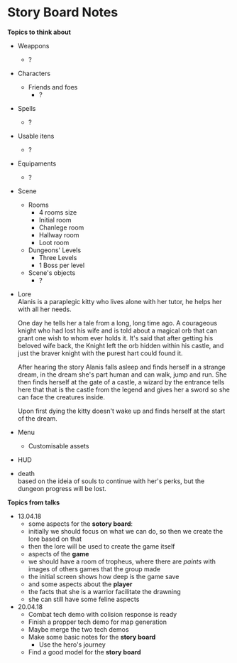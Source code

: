 # Story Board Notes  
**Topics to think about**  
- Weappons  
	- ?  
- Characters  
	- Friends and foes  
		- ?  
- Spells  
	- ?  
- Usable itens  
	- ?  
- Equipaments  
	- ?  
- Scene  
	- Rooms  
		- 4 rooms size  
		- Initial room  
		- Chanlege room  
		- Hallway room  
		- Loot room  
	- Dungeons' Levels  
		- Three Levels  
		- 1 Boss per level  
	- Scene's objects  
		- ?  
- Lore  
	Alanis is a paraplegic kitty who lives alone with her tutor, he helps her with all her needs.  

	One day he tells her a tale from a long, long time ago. A courageous knight who had lost his wife
	and is told about a magical orb that can grant one wish to whom ever holds it. It's said that after
	getting his beloved wife back, the Knight left the orb hidden within his castle, and just the braver
	knight with the purest hart could found it.  

	After hearing the story Alanis falls asleep and finds herself in a strange dream,
	in the dream she's part human and can walk, jump and run.
	She then finds herself at the gate of a castle, a wizard by the entrance tells here
	that that is the castle from the legend and gives her a sword so she can face the creatures inside.

	Upon first dying the kitty doesn't wake up and finds herself at the start of the dream.

- Menu  
	- Customisable assets  
- HUD  
- death  
	based on the ideia of souls to continue with her's perks, but the dungeon progress will be lost.  

**Topics from talks**  
- 13.04.18  
	- some aspects for the __sotory board__:
	- initially we should focus on what we can do, so then we create the lore based on that  
	- then the lore will be used to create the game itself  
	- aspects of the __game__
	- we should have a room of tropheus, where there are _paints_ with images of others games that the group made  
	- the initial screen shows how deep is the game save  
	- and some aspects about the __player__  
	- the facts that she is a warrior facilitate the drawning  
	- she can still have some feline aspects  
- 20.04.18
	- Combat tech demo with colision response is ready  
	- Finish a propper tech demo for map generation  
	- Maybe merge the two tech demos  
	- Make some basic notes for the __story board__  
		- Use the hero's journey  
	- Find a good model for the __story board__  
